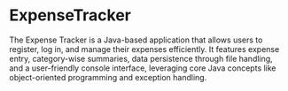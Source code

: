 # ExpenseTracker
The Expense Tracker is a Java-based application that allows users to register, log in, and manage their expenses efficiently. It features expense entry, category-wise summaries, data persistence through file handling, and a user-friendly console interface, leveraging core Java concepts like object-oriented programming and exception handling.
